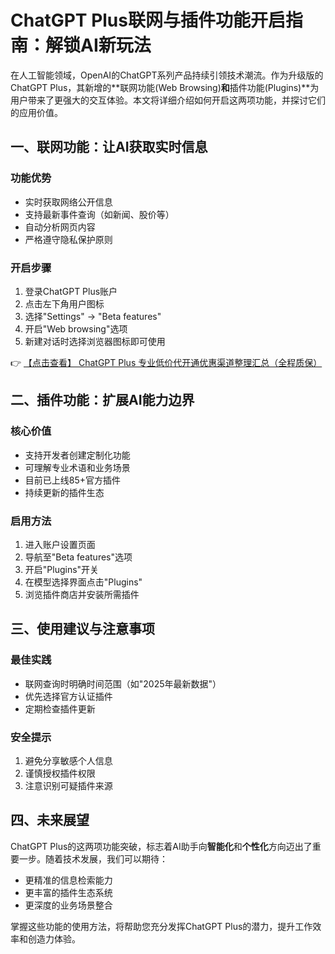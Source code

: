 # ChatGPT Plus联网与插件功能开启指南：解锁AI新玩法

在人工智能领域，OpenAI的ChatGPT系列产品持续引领技术潮流。作为升级版的ChatGPT Plus，其新增的**联网功能(Web Browsing)**和**插件功能(Plugins)**为用户带来了更强大的交互体验。本文将详细介绍如何开启这两项功能，并探讨它们的应用价值。

## 一、联网功能：让AI获取实时信息

### 功能优势
- 实时获取网络公开信息
- 支持最新事件查询（如新闻、股价等）
- 自动分析网页内容
- 严格遵守隐私保护原则

### 开启步骤
1. 登录ChatGPT Plus账户
2. 点击左下角用户图标
3. 选择"Settings" → "Beta features"
4. 开启"Web browsing"选项
5. 新建对话时选择浏览器图标即可使用

👉 [【点击查看】 ChatGPT Plus 专业低价代开通优惠渠道整理汇总（全程质保）](https://bit.ly/DaiKai)

## 二、插件功能：扩展AI能力边界

### 核心价值
- 支持开发者创建定制化功能
- 可理解专业术语和业务场景
- 目前已上线85+官方插件
- 持续更新的插件生态

### 启用方法
1. 进入账户设置页面
2. 导航至"Beta features"选项
3. 开启"Plugins"开关
4. 在模型选择界面点击"Plugins"
5. 浏览插件商店并安装所需插件

## 三、使用建议与注意事项

### 最佳实践
- 联网查询时明确时间范围（如"2025年最新数据"）
- 优先选择官方认证插件
- 定期检查插件更新

### 安全提示
1. 避免分享敏感个人信息
2. 谨慎授权插件权限
3. 注意识别可疑插件来源

## 四、未来展望

ChatGPT Plus的这两项功能突破，标志着AI助手向**智能化**和**个性化**方向迈出了重要一步。随着技术发展，我们可以期待：
- 更精准的信息检索能力
- 更丰富的插件生态系统
- 更深度的业务场景整合

掌握这些功能的使用方法，将帮助您充分发挥ChatGPT Plus的潜力，提升工作效率和创造力体验。